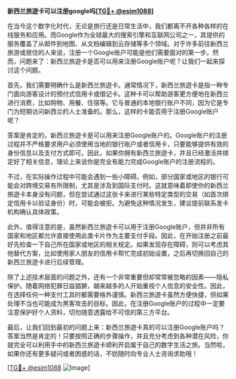 **新西兰旅遊卡可以注册google吗[[TG💪+ @esim1088](https://t.me/s/esim1088)]**

在当今这个数字化时代，无论是旅行还是日常生活中，我们都离不开各种各样的在线服务和应用。而Google作为全球最大的搜索引擎和互联网公司之一，其提供的服务覆盖了从邮件到地图、从文档编辑到云存储等多个领域。对于许多前往新西兰旅游或居住的人来说，注册一个Google账户可能是他们需要面对的第一步。然而，问题来了：新西兰旅遊卡是否可以用来注册Google账户呢？让我们一起来探讨这个问题。

首先，我们需要明确什么是新西兰旅遊卡。通常情况下，新西兰旅遊卡是指一种专门面向游客设计的预付式信用卡或借记卡。这种卡可以帮助游客更方便地在新西兰进行消费，比如购物、用餐、住宿等。它与普通的本地银行账户不同，因为它是专门为短期访问新西兰的人士准备的。那么，这样的卡能否用于注册Google账户呢？

答案是肯定的，新西兰旅遊卡是可以用来注册Google账户的。Google账户的注册过程并不严格要求用户必须使用当地的银行账户或者信用卡，只要能够提供有效的身份信息以及支付方式即可。因此，如果你拥有新西兰旅遊卡，并且已经激活并绑定好了相关信息，理论上来说你是完全有能力完成Google账户的注册流程的。

不过，在实际操作过程中可能会遇到一些小障碍。例如，部分国家或地区的银行可能会对跨境交易有所限制，尤其是涉及到国际支付时。这就意味着即使你的新西兰旅遊卡本身没有问题，但在尝试通过这张卡来进行某些特定类型的交易（如首次绑定信用卡以验证身份）时，可能会被拒。为避免这种情况发生，建议提前联系发卡机构确认具体政策。

此外，值得注意的是，虽然新西兰旅遊卡可以用于注册Google账户，但并非所有国家和地区都允许直接使用此类卡片作为主要支付手段。因此，在开始注册之前最好先检查一下自己所在国家或地区的相关规定。如果发现存在障碍，则可以考虑其他替代方案，比如使用家人朋友的信用卡帮忙完成初始设置，之后再切换回自己的新西兰旅遊卡进行后续管理。

除了上述技术层面的问题之外，还有一个非常重要但却常常被忽略的因素——隐私保护。随着网络犯罪日益猖獗，越来越多的人开始重视个人信息的安全性。因此，在选择任何一种支付工具时都需要格外谨慎。新西兰旅遊卡虽然方便快捷，但如果处理不当也可能成为黑客攻击的目标。因此，在注册Google账户的过程中一定要注意保护好个人资料，切勿随意透露给不可信的第三方平台。

最后，让我们回到最初的问题上来：新西兰旅遊卡真的可以注册Google账户吗？答案当然是肯定的！只要按照正确的步骤操作，并且充分考虑到各种潜在风险，你就完全可以利用手中的新西兰旅遊卡顺利开启属于自己的数字生活之旅。当然啦，如果你还有更多疑问或者困惑的话，不妨随时向专业人士咨询求助哦！

[[TG💪+ @esim1088](https://t.me/s/esim1088) ![Image](https://i.postimg.cc/4NQfJmqS/Snipaste-2025-05-13-00-14-12.png)]